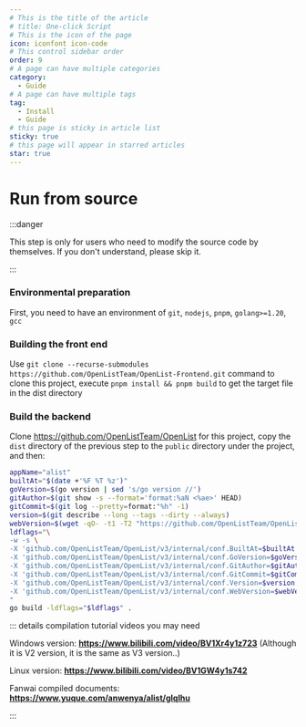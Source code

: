 ```yaml
---
# This is the title of the article
# title: One-click Script
# This is the icon of the page
icon: iconfont icon-code
# This control sidebar order
order: 9
# A page can have multiple categories
category:
  - Guide
# A page can have multiple tags
tag:
  - Install
  - Guide
# this page is sticky in article list
sticky: true
# this page will appear in starred articles
star: true
---
```


# Run from source

:::danger

This step is only for users who need to modify the source code by themselves. If you don't understand, please skip it.

:::

### **Environmental preparation**
First, you need to have an environment of `git`, `nodejs`, `pnpm`, `golang>=1.20`, `gcc`

### **Building the front end**
Use `git clone --recurse-submodules https://github.com/OpenListTeam/OpenList-Frontend.git` command to clone this project, execute `pnpm install && pnpm build` to get the target file in the dist directory

### **Build the backend**
Clone https://github.com/OpenListTeam/OpenList for this project, copy the `dist` directory of the previous step to the `public` directory under the project, and then:
```bash
appName="alist"
builtAt="$(date +'%F %T %z')"
goVersion=$(go version | sed 's/go version //')
gitAuthor=$(git show -s --format='format:%aN <%ae>' HEAD)
gitCommit=$(git log --pretty=format:"%h" -1)
version=$(git describe --long --tags --dirty --always)
webVersion=$(wget -qO- -t1 -T2 "https://github.com/OpenListTeam/OpenList-Frontend.git" | grep "tag_name" | head -n 1 | awk -F ":" '{print $2}' | sed 's/\"//g;s/,//g;s/ //g')
ldflags="\
-w -s \
-X 'github.com/OpenListTeam/OpenList/v3/internal/conf.BuiltAt=$builtAt' \
-X 'github.com/OpenListTeam/OpenList/v3/internal/conf.GoVersion=$goVersion' \
-X 'github.com/OpenListTeam/OpenList/v3/internal/conf.GitAuthor=$gitAuthor' \
-X 'github.com/OpenListTeam/OpenList/v3/internal/conf.GitCommit=$gitCommit' \
-X 'github.com/OpenListTeam/OpenList/v3/internal/conf.Version=$version' \
-X 'github.com/OpenListTeam/OpenList/v3/internal/conf.WebVersion=$webVersion' \
"
go build -ldflags="$ldflags" .
```

::: details compilation tutorial videos you may need

Windows version: **https://www.bilibili.com/video/BV1Xr4y1z723** (Although it is V2 version, it is the same as V3 version..)

Linux version: **https://www.bilibili.com/video/BV1GW4y1s742**

Fanwai compiled documents: **https://www.yuque.com/anwenya/alist/glqlhu**

:::